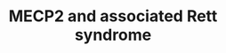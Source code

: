 ---
annotations:
- id: DOID:1206
  parent: disease of mental health
  type: Disease Ontology
  value: Rett syndrome
- id: PW:0000013
  parent: disease pathway
  type: Pathway Ontology
  value: disease pathway
authors:
- Fehrhart
- Egonw
- Khanspers
- Ryanmiller
- Mkutmon
- AlexanderPico
- MaintBot
- L Dupuis
- Eweitz
communities:
- RareDiseases
description: 'MECP2 (methyl-CpG binding protein 2) is in many mammals an important
  regulator of neuronal function and development. It affects all cell types, especially
  neurons but also astrocytes, oligodendrocytes, and glial cells. MECP2 plays an important
  role in neuronal differentiation, maturation, morphology and function and influences
  synaptic plasticity. Mutations impairing the proper function of MECP2 are mainly
  associated with the Rett syndrome but may also contribute to other neurological
  disorders like schizophrenia, FASD (fetal alcohol syndrome), PPM-X-syndrome, autism,
  Prader-Will-syndrome, and Angelman-syndrome. Dependant on the cofactors MECP2 acts
  as an activator or repressor of transcription and micro RNA production. It affects
  RNA splicing and regulates chromatin structure together with HP1 and interferes
  in methylation of DNA (epigenetics). The expression of MECP2 itself is highly regulated
  by promotor elements, cis-regulatory elements, polyadenylation, promotor DNA methylation
  and miRNA.  Please cite this pathways as: http://www.wikipathways.org/instance/WP3584  Ehrhart
  et al. 2016 http://dx.doi.org/10.1186/s13023-016-0545-5 - the pathway version in
  the paper is 90609.  Proteins on this pathway have targeted assays available via
  the [https://assays.cancer.gov/available_assays?wp_id=WP3584 CPTAC Assay Portal]'
last-edited: 2021-05-18
ndex: e65b4bd0-8b66-11eb-9e72-0ac135e8bacf
organisms:
- Homo sapiens
redirect_from:
- /index.php/Pathway:WP3584
- /instance/WP3584
revision: null
schema-jsonld:
- '@context': https://schema.org/
  '@id': https://wikipathways.github.io/pathways/WP3584.html
  '@type': Dataset
  creator:
    '@type': Organization
    name: WikiPathways
  description: 'MECP2 (methyl-CpG binding protein 2) is in many mammals an important
    regulator of neuronal function and development. It affects all cell types, especially
    neurons but also astrocytes, oligodendrocytes, and glial cells. MECP2 plays an
    important role in neuronal differentiation, maturation, morphology and function
    and influences synaptic plasticity. Mutations impairing the proper function of
    MECP2 are mainly associated with the Rett syndrome but may also contribute to
    other neurological disorders like schizophrenia, FASD (fetal alcohol syndrome),
    PPM-X-syndrome, autism, Prader-Will-syndrome, and Angelman-syndrome. Dependant
    on the cofactors MECP2 acts as an activator or repressor of transcription and
    micro RNA production. It affects RNA splicing and regulates chromatin structure
    together with HP1 and interferes in methylation of DNA (epigenetics). The expression
    of MECP2 itself is highly regulated by promotor elements, cis-regulatory elements,
    polyadenylation, promotor DNA methylation and miRNA.  Please cite this pathways
    as: http://www.wikipathways.org/instance/WP3584  Ehrhart et al. 2016 http://dx.doi.org/10.1186/s13023-016-0545-5
    - the pathway version in the paper is 90609.  Proteins on this pathway have targeted
    assays available via the [https://assays.cancer.gov/available_assays?wp_id=WP3584
    CPTAC Assay Portal]'
  keywords:
  - AKT1
  - AMPA
  - APOC2
  - ARHGEF26
  - Ak081227
  - Ak087060
  - BCL6
  - BDNF
  - BRN2
  - BRN3
  - C/EBP
  - CAMK2A
  - CDON
  - CNP
  - CREB1
  - CSRP1
  - CTCF
  - 'Cytosine methylation '
  - D-serine
  - DHX9
  - DLX5
  - DLX6
  - Dopamine
  - E2F1
  - EZH2
  - FGF2
  - FGF3
  - FGF4
  - FGF5
  - FKBP5
  - FOXG1
  - FUS
  - FUT8
  - GABA
  - GABRR2
  - GAD1
  - GAMT
  - GPRIN1
  - GRIA1
  - GRIA3
  - GRIA4
  - GRID1
  - GRIN1
  - Glutamate
  - Glycine
  - H3
  - HB1
  - HDAC1
  - HNRNPF
  - HNRNPH1
  - HP1
  - IGF1
  - IGF1R
  - IGF2
  - MAG
  - MBP
  - MECP2
  - MEF2C
  - MPP1
  - MTOR
  - MYT1
  - Melatonin
  - Myoinositol
  - NCOR1
  - NF1
  - NMDA
  - NREP
  - Norepinephrine
  - OPRK1
  - PI3K
  - 'PI3K/MAPK '
  - PRPF3
  - PSIP1
  - PTEN
  - RBFOX1
  - REST
  - RPS6
  - SGK1
  - SIN3A
  - SMC3
  - SP1
  - SP3
  - SST
  - Serotonin
  - TAF1
  - TAP1
  - TARDBP
  - TET1
  - TET2
  - TET3
  - Trofinetide
  - UBE3A
  - YB1
  - hsa-miR-122-5p
  - hsa-miR-130a
  - hsa-miR-130b-3p
  - hsa-miR-132-5p
  - hsa-miR-137
  - 'hsa-miR-146a-5p '
  - 'hsa-miR-146b-3p '
  - 'hsa-miR-152-3p '
  - 'hsa-miR-184 '
  - 'hsa-miR-187-5p '
  - 'hsa-miR-193a-5p '
  - 'hsa-miR-197-3p '
  - hsa-miR-199a-3p
  - hsa-miR-199a-5p
  - 'hsa-miR-199b-5p '
  - hsa-miR-221-3p
  - hsa-miR-221-5p
  - hsa-miR-222-3p
  - hsa-miR-296-5p
  - 'hsa-miR-29b-1-5p '
  - 'hsa-miR-30a-3p '
  - hsa-miR-329-5p
  - hsa-miR-342-3p
  - hsa-miR-382-3p
  - hsa-miR-409-3p
  - hsa-miR-483-5p
  - 'hsa-miR-92a-3p '
  license: CC0
  name: MECP2 and associated Rett syndrome
seo: CreativeWork
title: MECP2 and associated Rett syndrome
wpid: WP3584
---